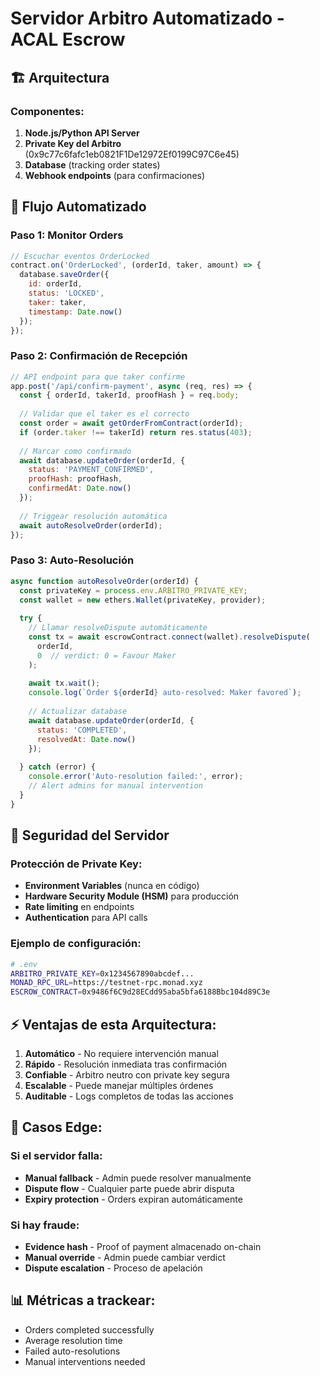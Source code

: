 # Servidor Arbitro Automatizado - ACAL Escrow

## 🏗️ Arquitectura

### Componentes:
1. **Node.js/Python API Server**
2. **Private Key del Arbitro** (0x9c77c6fafc1eb0821F1De12972Ef0199C97C6e45)
3. **Database** (tracking order states)
4. **Webhook endpoints** (para confirmaciones)

## 🔄 Flujo Automatizado

### Paso 1: Monitor Orders
```javascript
// Escuchar eventos OrderLocked
contract.on('OrderLocked', (orderId, taker, amount) => {
  database.saveOrder({
    id: orderId,
    status: 'LOCKED',
    taker: taker,
    timestamp: Date.now()
  });
});
```

### Paso 2: Confirmación de Recepción
```javascript
// API endpoint para que taker confirme
app.post('/api/confirm-payment', async (req, res) => {
  const { orderId, takerId, proofHash } = req.body;
  
  // Validar que el taker es el correcto
  const order = await getOrderFromContract(orderId);
  if (order.taker !== takerId) return res.status(403);
  
  // Marcar como confirmado
  await database.updateOrder(orderId, {
    status: 'PAYMENT_CONFIRMED',
    proofHash: proofHash,
    confirmedAt: Date.now()
  });
  
  // Triggear resolución automática
  await autoResolveOrder(orderId);
});
```

### Paso 3: Auto-Resolución
```javascript
async function autoResolveOrder(orderId) {
  const privateKey = process.env.ARBITRO_PRIVATE_KEY;
  const wallet = new ethers.Wallet(privateKey, provider);
  
  try {
    // Llamar resolveDispute automáticamente
    const tx = await escrowContract.connect(wallet).resolveDispute(
      orderId,
      0  // verdict: 0 = Favour Maker
    );
    
    await tx.wait();
    console.log(`Order ${orderId} auto-resolved: Maker favored`);
    
    // Actualizar database
    await database.updateOrder(orderId, {
      status: 'COMPLETED',
      resolvedAt: Date.now()
    });
    
  } catch (error) {
    console.error('Auto-resolution failed:', error);
    // Alert admins for manual intervention
  }
}
```

## 🔐 Seguridad del Servidor

### Protección de Private Key:
- **Environment Variables** (nunca en código)
- **Hardware Security Module (HSM)** para producción
- **Rate limiting** en endpoints
- **Authentication** para API calls

### Ejemplo de configuración:
```bash
# .env
ARBITRO_PRIVATE_KEY=0x1234567890abcdef...
MONAD_RPC_URL=https://testnet-rpc.monad.xyz
ESCROW_CONTRACT=0x9486f6C9d28ECdd95aba5bfa6188Bbc104d89C3e
```

## ⚡ Ventajas de esta Arquitectura:

1. **Automático** - No requiere intervención manual
2. **Rápido** - Resolución inmediata tras confirmación
3. **Confiable** - Arbitro neutro con private key segura
4. **Escalable** - Puede manejar múltiples órdenes
5. **Auditable** - Logs completos de todas las acciones

## 🚨 Casos Edge:

### Si el servidor falla:
- **Manual fallback** - Admin puede resolver manualmente
- **Dispute flow** - Cualquier parte puede abrir disputa
- **Expiry protection** - Orders expiran automáticamente

### Si hay fraude:
- **Evidence hash** - Proof of payment almacenado on-chain
- **Manual override** - Admin puede cambiar verdict
- **Dispute escalation** - Proceso de apelación

## 📊 Métricas a trackear:
- Orders completed successfully
- Average resolution time
- Failed auto-resolutions
- Manual interventions needed
